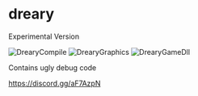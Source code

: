 # dreary
Experimental Version

![DrearyCompile](https://github.com/ryelow90210/dreary/workflows/DrearyCompile/badge.svg)
![DrearyGraphics](https://github.com/ryelow90210/dreary/workflows/DrearyGraphics/badge.svg)
![DrearyGameDll](https://github.com/ryelow90210/dreary/workflows/DrearyGameDll/badge.svg)

Contains ugly debug code

https://discord.gg/aF7AzpN
